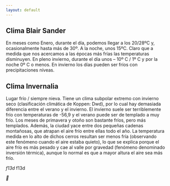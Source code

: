```yaml
---
layout: default
---
```


<h2>Clima Blair Sander</h2>

En meses como Enero, durante el día, podemos llegar a los 20/28ºC y, ocasionalmente hasta más de 30º. A la noche, unos 15ºC. Claro que a medida que nos acercamos a las épocas más frías las temperaturas disminuyen. En pleno invierno, durante el día unos – 10º C / 1º C y por la noche 0º C o menos. En invierno los días pueden ser fríos con precipitaciones níveas.

<h2>Clima Invernalia</h2>

Lugar frío / siempre nieva. Tiene un clima subpolar extremo con invierno seco (clasificación climática de Koppen: Dwd), por lo cual hay demasiada diferencia entre el verano y el invierno. El invierno suele ser terriblemente frío con temperaturas de -56,9 y el verano puede ser de templado a muy frío. Los meses de primavera y otoño son bastante fríos, pero más templados. Además, la ciudad yace entre dos pequeñas cadenas montañosas, que atrapan el aire frío entre ellas todo el año. La temperatura medida en lo alto de dichos cerros resultan ser menos fría (observando este fenómeno cuando el aire estaba quieto), lo que se explica porque el aire frío es más pesado y cae al valle por gravedad (fenómeno denominado inversión térmica), aunque lo normal es que a mayor altura el aire sea más frío.


<i class="fas fa-anchor">f13d</i>
f13d



<i class="fas fa-anchor"></i>
